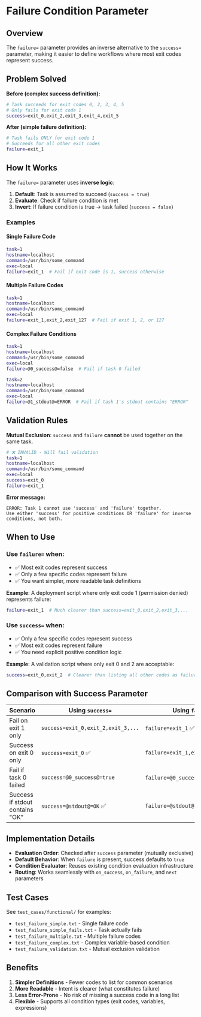 # Failure Condition Parameter

## Overview

The `failure=` parameter provides an inverse alternative to the `success=` parameter, making it easier to define workflows where most exit codes represent success.

## Problem Solved

**Before (complex success definition):**
```bash
# Task succeeds for exit codes 0, 2, 3, 4, 5
# Only fails for exit code 1
success=exit_0,exit_2,exit_3,exit_4,exit_5
```

**After (simple failure definition):**
```bash
# Task fails ONLY for exit code 1
# Succeeds for all other exit codes
failure=exit_1
```

## How It Works

The `failure=` parameter uses **inverse logic**:

1. **Default**: Task is assumed to succeed (`success = true`)
2. **Evaluate**: Check if failure condition is met
3. **Invert**: If failure condition is true → task failed (`success = false`)

### Examples

#### Single Failure Code
```bash
task=1
hostname=localhost
command=/usr/bin/some_command
exec=local
failure=exit_1  # Fail if exit code is 1, success otherwise
```

#### Multiple Failure Codes
```bash
task=1
hostname=localhost
command=/usr/bin/some_command
exec=local
failure=exit_1,exit_2,exit_127  # Fail if exit 1, 2, or 127
```

#### Complex Failure Conditions
```bash
task=1
hostname=localhost
command=/usr/bin/some_command
exec=local
failure=@0_success@=false  # Fail if task 0 failed
```

```bash
task=2
hostname=localhost
command=/usr/bin/some_command
exec=local
failure=@1_stdout@=ERROR  # Fail if task 1's stdout contains "ERROR"
```

## Validation Rules

**Mutual Exclusion**: `success` and `failure` **cannot** be used together on the same task.

```bash
# ❌ INVALID - Will fail validation
task=1
hostname=localhost
command=/usr/bin/some_command
exec=local
success=exit_0
failure=exit_1
```

**Error message:**
```
ERROR: Task 1 cannot use 'success' and 'failure' together.
Use either 'success' for positive conditions OR 'failure' for inverse conditions, not both.
```

## When to Use

### Use `failure=` when:
- ✅ Most exit codes represent success
- ✅ Only a few specific codes represent failure
- ✅ You want simpler, more readable task definitions

**Example**: A deployment script where only exit code 1 (permission denied) represents failure:
```bash
failure=exit_1  # Much clearer than success=exit_0,exit_2,exit_3,...
```

### Use `success=` when:
- ✅ Only a few specific codes represent success
- ✅ Most exit codes represent failure
- ✅ You need explicit positive condition logic

**Example**: A validation script where only exit 0 and 2 are acceptable:
```bash
success=exit_0,exit_2  # Clearer than listing all other codes as failures
```

## Comparison with Success Parameter

| Scenario | Using `success=` | Using `failure=` |
|----------|------------------|------------------|
| Fail on exit 1 only | `success=exit_0,exit_2,exit_3,...` | `failure=exit_1` ✅ |
| Success on exit 0 only | `success=exit_0` ✅ | `failure=exit_1,exit_2,exit_3,...` |
| Fail if task 0 failed | `success=@0_success@=true` | `failure=@0_success@=false` ✅ |
| Success if stdout contains "OK" | `success=@stdout@=OK` ✅ | `failure=@stdout@!=OK` |

## Implementation Details

- **Evaluation Order**: Checked after `success` parameter (mutually exclusive)
- **Default Behavior**: When `failure` is present, success defaults to `true`
- **Condition Evaluator**: Reuses existing condition evaluation infrastructure
- **Routing**: Works seamlessly with `on_success`, `on_failure`, and `next` parameters

## Test Cases

See `test_cases/functional/` for examples:
- `test_failure_simple.txt` - Single failure code
- `test_failure_simple_fails.txt` - Task actually fails
- `test_failure_multiple.txt` - Multiple failure codes
- `test_failure_complex.txt` - Complex variable-based condition
- `test_failure_validation.txt` - Mutual exclusion validation

## Benefits

1. **Simpler Definitions** - Fewer codes to list for common scenarios
2. **More Readable** - Intent is clearer (what constitutes failure)
3. **Less Error-Prone** - No risk of missing a success code in a long list
4. **Flexible** - Supports all condition types (exit codes, variables, expressions)

